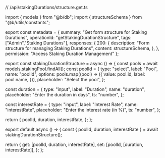 // /api/stakingDurations/structure.get.ts

import { models } from "@b/db";
import { structureSchema } from "@b/utils/constants";

export const metadata = {
  summary: "Get form structure for Staking Durations",
  operationId: "getStakingDurationStructure",
  tags: ["Admin","Staking Durations"],
  responses: {
    200: {
      description: "Form structure for managing Staking Durations",
      content: structureSchema,
    },
  },
  permission: "Access Staking Duration Management"
};

export const stakingDurationStructure = async () => {
  const pools = await models.stakingPool.findAll();
  const poolId = {
    type: "select",
    label: "Pool",
    name: "poolId",
    options: pools.map((pool) => ({
      value: pool.id,
      label: pool.name,
    })),
    placeholder: "Select the pool",
  };

  const duration = {
    type: "input",
    label: "Duration",
    name: "duration",
    placeholder: "Enter the duration in days",
    ts: "number",
  };

  const interestRate = {
    type: "input",
    label: "Interest Rate",
    name: "interestRate",
    placeholder: "Enter the interest rate (in %)",
    ts: "number",
  };

  return {
    poolId,
    duration,
    interestRate,
  };
};

export default async () => {
  const { poolId, duration, interestRate } = await stakingDurationStructure();

  return {
    get: [poolId, duration, interestRate],
    set: [poolId, [duration, interestRate]],
  };
};
